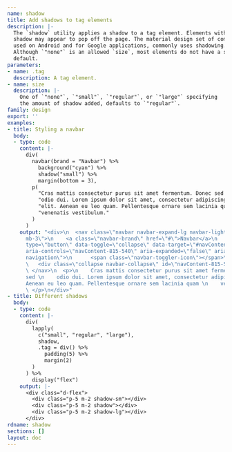 ```yaml
---
name: shadow
title: Add shadows to tag elements
description: |-
  The `shadow` utility applies a shadow to a tag element. Elements with a
  shadow may appear to pop off the page. The material design set of components,
  used on Android and for Google applications, commonly uses shadowing.
  Although `"none"` is an allowed `size`, most elements do not have a shadow by
  default.
parameters:
- name: .tag
  description: A tag element.
- name: size
  description: |-
    One of `"none"`, `"small"`, `"regular"`, or `"large"` specifying
    the amount of shadow added, defaults to `"regular"`.
family: design
export: ''
examples:
- title: Styling a navbar
  body:
  - type: code
    content: |-
      div(
        navbar(brand = "Navbar") %>%
          background("cyan") %>%
          shadow("small") %>%
          margin(bottom = 3),
        p(
          "Cras mattis consectetur purus sit amet fermentum. Donec sed ",
          "odio dui. Lorem ipsum dolor sit amet, consectetur adipiscing ",
          "elit. Aenean eu leo quam. Pellentesque ornare sem lacinia quam ",
          "venenatis vestibulum."
        )
      )
    output: "<div>\n  <nav class=\"navbar navbar-expand-lg navbar-light bg-cyan shadow-sm
      mb-3\">\n    <a class=\"navbar-brand\" href=\"#\">Navbar</a>\n    <button class=\"navbar-toggler\"
      type=\"button\" data-toggle=\"collapse\" data-target=\"#navContent-815-540\"
      aria-controls=\"navContent-815-540\" aria-expanded=\"false\" aria-label=\"Toggle
      navigation\">\n      <span class=\"navbar-toggler-icon\"></span>\n    </button>\n
      \   <div class=\"collapse navbar-collapse\" id=\"navContent-815-540\"></div>\n
      \ </nav>\n  <p>\n    Cras mattis consectetur purus sit amet fermentum. Donec
      sed \n    odio dui. Lorem ipsum dolor sit amet, consectetur adipiscing \n    elit.
      Aenean eu leo quam. Pellentesque ornare sem lacinia quam \n    venenatis vestibulum.\n
      \ </p>\n</div>"
- title: Different shadows
  body:
  - type: code
    content: |-
      div(
        lapply(
          c("small", "regular", "large"),
          shadow,
          .tag = div() %>%
            padding(5) %>%
            margin(2)
        )
      ) %>%
        display("flex")
    output: |-
      <div class="d-flex">
        <div class="p-5 m-2 shadow-sm"></div>
        <div class="p-5 m-2 shadow"></div>
        <div class="p-5 m-2 shadow-lg"></div>
      </div>
rdname: shadow
sections: []
layout: doc
---
```

